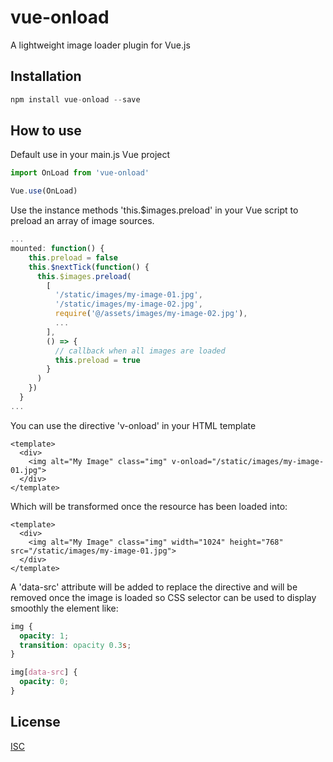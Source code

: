 # vue-onload

A lightweight image loader plugin for Vue.js

## Installation

```javascript
npm install vue-onload --save
```

## How to use

Default use in your main.js Vue project

```javascript
import OnLoad from 'vue-onload'

Vue.use(OnLoad)
```

Use the instance methods 'this.$images.preload' in your Vue script to preload an array of image sources.

```javascript
...
mounted: function() {
    this.preload = false
    this.$nextTick(function() {
      this.$images.preload(
        [
          '/static/images/my-image-01.jpg',
          '/static/images/my-image-02.jpg',
          require('@/assets/images/my-image-02.jpg'),
          ...
        ],
        () => {
          // callback when all images are loaded
          this.preload = true
        }
      )
    })
  }
...
```

You can use the directive 'v-onload' in your HTML template

```
<template>
  <div>
    <img alt="My Image" class="img" v-onload="/static/images/my-image-01.jpg">
  </div>
</template>
```

Which will be transformed once the resource has been loaded into:

```
<template>
  <div>
    <img alt="My Image" class="img" width="1024" height="768" src="/static/images/my-image-01.jpg">
  </div>
</template>
```

A 'data-src' attribute will be added to replace the directive and will be removed once the image is loaded so CSS selector can be used to display smoothly the element like:

```css
img {
  opacity: 1;
  transition: opacity 0.3s;
}

img[data-src] {
  opacity: 0;
}
```

## License

[ISC](https://opensource.org/licenses/ISC)
